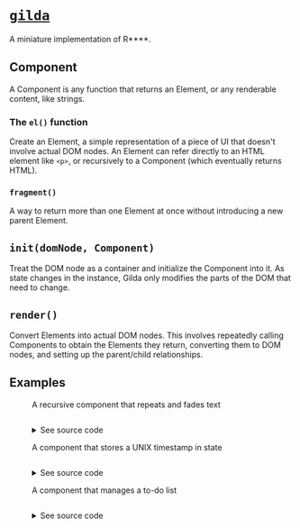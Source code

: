 # [`gilda`](https://github.com/abreen/gilda)

A miniature implementation of R\*\*\*\*.

## Component

A Component is any function that returns an Element, or any renderable content, like strings. 

### The `el()` function

Create an Element, a simple representation of a piece of UI that doesn't involve actual DOM nodes. An Element can refer directly to an HTML element like `<p>`, or recursively to a Component (which eventually returns HTML).

### `fragment()`

A way to return more than one Element at once without introducing a new parent Element.

## `init(domNode, Component)`

Treat the DOM node as a container and initialize the Component into it. As state changes in the instance, Gilda only modifies the parts of the DOM that need to change.

## `render()`

Convert Elements into actual DOM nodes. This involves repeatedly calling Components to obtain the Elements they return, converting them to DOM nodes, and setting up the parent/child relationships.

## Examples

<script>
function updateRenderedOutput(name, sourceCode) {
  const els = document.getElementsByTagName('pre');
  for (let i = 0; i < els.length; i++) {
    if (els[i].dataset.componentOutput === name) {
      const prettyCode = html_beautify(sourceCode, {
        indent_size: '2',
        brace_style: 'collapse',
        wrap_line_length: '80'
      });
      const highlightedCode = hljs.highlight(prettyCode, {
        language: 'html',
      }).value;
      els[i].innerHTML = highlightedCode;
      break;
    }
  }
}

addEventListener('update', ({container: {component, domElement}}) => {
  updateRenderedOutput(component.name, domElement.outerHTML);
});
</script>

<figure>
  <figcaption>
    A recursive component that repeats and fades text
  </figcaption>

  <div id="hello-gilda"></div>

  <script defer>
function HelloGilda({ lightness = 200 }) {
  if (lightness <= 0) {
    return el("strong", null, "Gilda");
  }
  if (lightness > 200) {
    lightness = 200;
  }

  return fragment(
    el(
      "span",
      { style: `color: rgb(${lightness} ${lightness} ${lightness})` },
      "Hello"
    ),
    el(HelloGilda, { lightness: lightness - 20 })
  );
}
init(document.getElementById('hello-gilda'), HelloGilda);
  </script>

  <pre data-component-output="HelloGilda"></pre>

  <details>
    <summary>See source code</summary>
    <pre data-component-source="HelloGilda"></pre>
  </details>
</figure>

<figure>
  <figcaption>
    A component that stores a UNIX timestamp in state
  </figcaption>

  <div id="clock"></div>

  <script>
function Clock() {
  const [time, setTime] = useState(Date.now());
  // TODO useEffect() for cleanup
  return el(
    "p",
    null,
    fragment("Current UNIX time: ", el("strong", null, `${time}`)),
    el("br"),
    el(
      "button",
      {
        onClick: () => {
          setTime(Date.now());
        }
      },
      "Update"
    )
  );
}
init(document.getElementById('clock'), Clock);
  </script>
  
  <pre data-component-output="Clock"></pre>

  <details>
    <summary>See source code</summary>
    <pre data-component-source="Clock"></pre>
  </details>
</figure>

<figure>
  <figcaption>
    A component that manages a to-do list
  </figcaption>

  <div id="todo"></div>

  <script>
function Todo() {
  const [input, setInput] = useState("");
  const [items, setItems] = useState([
    { done: false, label: "First item" },
    { done: false, label: "Second item" }
  ]);

  function handleChange(e) {
    const target = e.target != null ? e.target : null;
    setInput(target?.value || "");
  }

  function handleClick() {
    setItems([...items, { done: false, label: input }]);
    setInput("");
  }

  return fragment(
    el("ol", null, ...items.map((item) => el("li", null, item.label))),
    el("label", { for: "new-todo" }, "New todo"),
    el("input", {
      type: "text",
      id: "new-todo",
      value: input,
      onKeyUp: handleChange
    }),
    el(
      "button",
      {
        onClick: handleClick
      },
      "Add"
    )
  );
}
init(document.getElementById('todo'), Todo);
  </script>

  <pre data-component-output="Todo"></pre>

  <details>
    <summary>See source code</summary>
    <pre data-component-source="Todo"></pre>
  </details>
</figure>
